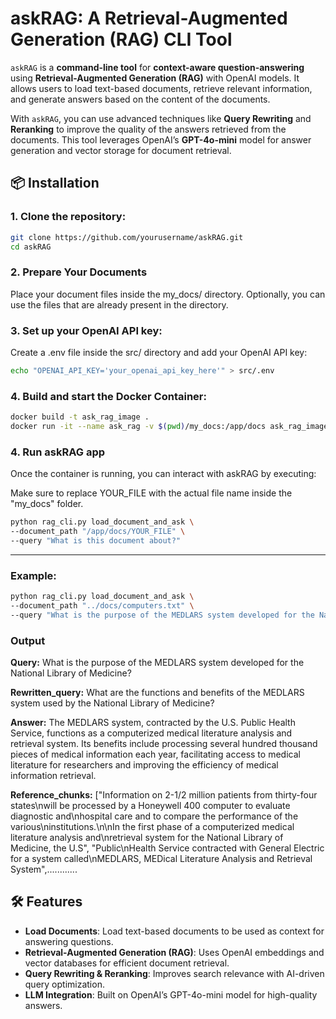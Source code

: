 # askRAG: A Retrieval-Augmented Generation (RAG) CLI Tool

`askRAG` is a **command-line tool** for **context-aware question-answering** using **Retrieval-Augmented Generation (RAG)** with OpenAI models. It allows users to load text-based documents, retrieve relevant information, and generate answers based on the content of the documents.

With `askRAG`, you can use advanced techniques like **Query Rewriting** and **Reranking** to improve the quality of the answers retrieved from the documents. This tool leverages OpenAI’s **GPT-4o-mini** model for answer generation and vector storage for document retrieval.

## 📦 Installation


### 1. Clone the repository:

```bash
git clone https://github.com/yourusername/askRAG.git
cd askRAG
```


### 2. Prepare Your Documents
Place your document files inside the my_docs/ directory.
Optionally, you can use the files that are already present in the directory.
 

### 3. Set up your OpenAI API key:
Create a .env file inside the src/ directory and add your OpenAI API key:
 
```bash
echo "OPENAI_API_KEY='your_openai_api_key_here'" > src/.env
```

### 4. Build and start the Docker Container:

 ```bash
docker build -t ask_rag_image .
docker run -it --name ask_rag -v $(pwd)/my_docs:/app/docs ask_rag_image bash


 ```

 ### 4. Run askRAG app
Once the container is running, you can interact with askRAG by executing:

Make sure to replace YOUR_FILE with the actual file name inside the "my_docs" folder.

```bash
python rag_cli.py load_document_and_ask \
--document_path "/app/docs/YOUR_FILE" \
--query "What is this document about?"
```
-----------------------------------------
### Example:

```bash
python rag_cli.py load_document_and_ask \
--document_path "../docs/computers.txt" \
--query "What is the purpose of the MEDLARS system developed for the National Library of Medicine?"
```
### Output

**Query:** What is the purpose of the MEDLARS system developed for the National Library of Medicine?

**Rewritten_query:**  What are the functions and benefits of the MEDLARS system used by the National Library of Medicine?

**Answer:** The MEDLARS system, contracted by the U.S. Public Health Service, functions as a computerized medical literature analysis and retrieval system. Its benefits include processing several hundred thousand pieces of medical information each year, facilitating access to medical literature for researchers and improving the efficiency of medical information retrieval.

**Reference_chunks:** ["Information on 2-1/2 million patients from thirty-four states\nwill be processed by a Honeywell 400 computer to evaluate diagnostic and\nhospital care and to compare the performance of the various\ninstitutions.\n\nIn the first phase of a computerized medical literature analysis and\nretrieval system for the National Library of Medicine, the U.S", "Public\nHealth Service contracted with General Electric for a system called\nMEDLARS, MEDical Literature Analysis and Retrieval System",............

## 🛠 Features

- **Load Documents**: Load text-based documents to be used as context for answering questions.
- **Retrieval-Augmented Generation (RAG)**: Uses OpenAI embeddings and vector databases for efficient document retrieval.
- **Query Rewriting & Reranking**: Improves search relevance with AI-driven query optimization.
- **LLM Integration**: Built on OpenAI’s GPT-4o-mini model for high-quality answers.

